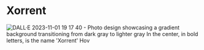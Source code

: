 # Xorrent

![DALL·E 2023-11-01 19 17 40 - Photo design showcasing a gradient background transitioning from dark gray to lighter gray  In the center, in bold letters, is the name 'Xorrent'  Hov](https://github.com/pwdsec/Xorrent/assets/79817991/e59c01f7-977b-4799-95e5-d40664548288)
